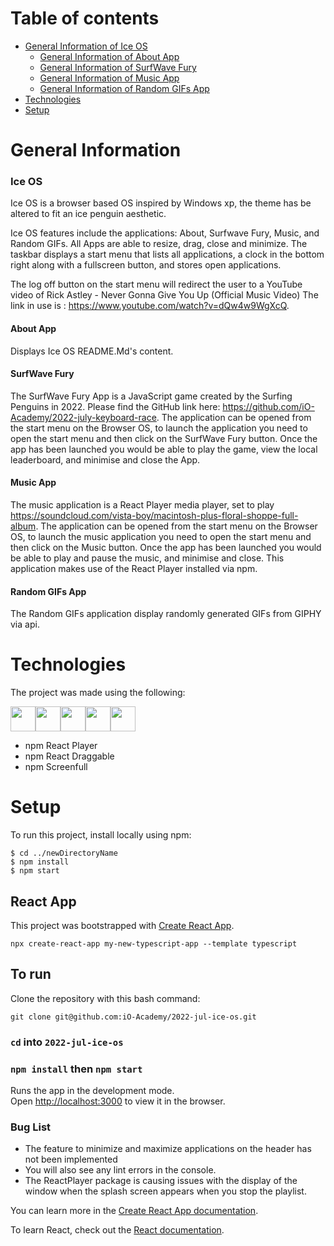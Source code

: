 # Table of contents 
* [General Information of Ice OS](https://github.com/iO-Academy/2022-jul-ice-os/blob/read-me/README.md#ice-os)
  * [General Information of About App](https://github.com/iO-Academy/2022-jul-ice-os/blob/read-me/README.md#about-app)
  * [General Information of SurfWave Fury](https://github.com/iO-Academy/2022-jul-ice-os/blob/read-me/README.md#surfwave-fury)
  * [General Information of Music App](https://github.com/iO-Academy/2022-jul-ice-os/blob/read-me/README.md#music-app)
  * [General Information of Random GIFs App](https://github.com/iO-Academy/2022-jul-ice-os/blob/read-me/README.md#random-gifs-app)
* [Technologies](https://github.com/iO-Academy/2022-jul-ice-os/blob/read-me/README.md#technologies)
* [Setup](https://github.com/iO-Academy/2022-jul-ice-os/blob/read-me/README.md#setup)

# General Information
### Ice OS

Ice OS is a browser based OS inspired by Windows xp, the theme has be altered to fit an ice penguin aesthetic. 

Ice OS features include the applications: About, Surfwave Fury, Music, and Random GIFs.
All Apps are able to resize, drag, close and minimize. The taskbar displays a start menu that lists all applications, a clock in the bottom right along with a fullscreen button, and stores open applications.

The log off button on the start menu will redirect the user to a YouTube video of Rick Astley - Never Gonna Give You Up (Official Music Video)
The link in use is : https://www.youtube.com/watch?v=dQw4w9WgXcQ.

#### About App
Displays Ice OS README.Md's content.
#### SurfWave Fury
The SurfWave Fury App is a JavaScript game created by the Surfing Penguins in 2022. Please find the GitHub link here: https://github.com/iO-Academy/2022-july-keyboard-race.
The application can be opened from the start menu on the Browser OS, to launch the application you need to open the start menu and then click on the SurfWave Fury button. Once the app has been launched you would be able to play the game, view the local leaderboard, and minimise and close the App.
#### Music App
The music application is a React Player media player, set to play https://soundcloud.com/vista-boy/macintosh-plus-floral-shoppe-full-album.
The application can be opened from the start menu on the Browser OS, to launch the music application you need to open the start menu and then click on the Music button. Once the app has been launched you would be able to play and pause the music, and minimise and close. This application makes use of the React Player installed via npm.
#### Random GIFs App
The Random GIFs application display randomly generated GIFs from GIPHY via api. 
# Technologies
The project was made using the following:

<img src="https://cdn.jsdelivr.net/gh/devicons/devicon/icons/react/react-original-wordmark.svg" height="40px" /><img src="https://cdn.jsdelivr.net/gh/devicons/devicon/icons/typescript/typescript-original.svg" height="40px" /><img src="https://cdn.jsdelivr.net/gh/devicons/devicon/icons/html5/html5-original.svg" height="40px" /><img src="https://cdn.jsdelivr.net/gh/devicons/devicon/icons/sass/sass-original.svg" height="40px" /><img src="https://cdn.jsdelivr.net/gh/devicons/devicon/icons/npm/npm-original-wordmark.svg" height="40px"/>

* npm React Player
* npm React Draggable 
* npm Screenfull

# Setup
To run this project, install locally using npm:

    $ cd ../newDirectoryName 
    $ npm install 
    $ npm start


## React App

This project was bootstrapped with [Create React App](https://github.com/facebook/create-react-app).

    npx create-react-app my-new-typescript-app --template typescript

## To run

Clone the repository with this bash command:

    git clone git@github.com:iO-Academy/2022-jul-ice-os.git

### `cd` into `2022-jul-ice-os`

### `npm install` then `npm start`
Runs the app in the development mode.\
Open [http://localhost:3000](http://localhost:3000) to view it in the browser.

### Bug List
* The feature to minimize and maximize applications on the header has not been implemented
* You will also see any lint errors in the console.
* The ReactPlayer package is causing issues with the display of the window when the splash screen appears when you stop the playlist. 

You can learn more in the [Create React App documentation](https://facebook.github.io/create-react-app/docs/getting-started).

To learn React, check out the [React documentation](https://reactjs.org/).
